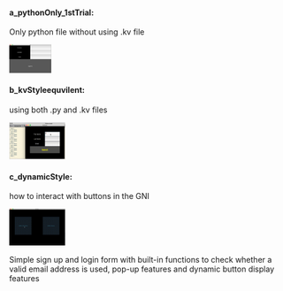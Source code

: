 #### a_pythonOnly_1stTrial:
Only python file without using .kv file

<img src='/a_pythonOnly_1stTrial/trial.png' height="15%" width="15%">

#### b_kvStyleequvilent:
using both .py and .kv files

<img src='/b_kvStyleequvilent/out.gif' height="20%" width="20%">

#### c_dynamicStyle:
how to interact with buttons in the GNI

<img src='/c_dynamicStyle/out.gif' height="20%" width="20%">

Simple sign up and login form with built-in functions to check whether a valid email address is used, pop-up features and dynamic button display features
